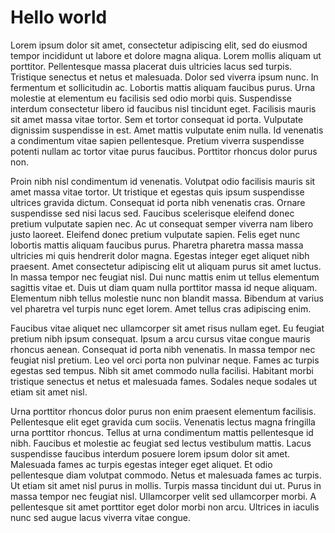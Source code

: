﻿---
layout: blog
Title: First Blog, Hello World
---
# Hello world

Lorem ipsum dolor sit amet, consectetur adipiscing elit, sed do eiusmod tempor incididunt ut labore et dolore magna aliqua. Lorem mollis aliquam ut porttitor. Pellentesque massa placerat duis ultricies lacus sed turpis. Tristique senectus et netus et malesuada. Dolor sed viverra ipsum nunc. In fermentum et sollicitudin ac. Lobortis mattis aliquam faucibus purus. Urna molestie at elementum eu facilisis sed odio morbi quis. Suspendisse interdum consectetur libero id faucibus nisl tincidunt eget. Facilisis mauris sit amet massa vitae tortor. Sem et tortor consequat id porta. Vulputate dignissim suspendisse in est. Amet mattis vulputate enim nulla. Id venenatis a condimentum vitae sapien pellentesque. Pretium viverra suspendisse potenti nullam ac tortor vitae purus faucibus. Porttitor rhoncus dolor purus non.

Proin nibh nisl condimentum id venenatis. Volutpat odio facilisis mauris sit amet massa vitae tortor. Ut tristique et egestas quis ipsum suspendisse ultrices gravida dictum. Consequat id porta nibh venenatis cras. Ornare suspendisse sed nisi lacus sed. Faucibus scelerisque eleifend donec pretium vulputate sapien nec. Ac ut consequat semper viverra nam libero justo laoreet. Eleifend donec pretium vulputate sapien. Felis eget nunc lobortis mattis aliquam faucibus purus. Pharetra pharetra massa massa ultricies mi quis hendrerit dolor magna. Egestas integer eget aliquet nibh praesent. Amet consectetur adipiscing elit ut aliquam purus sit amet luctus. In massa tempor nec feugiat nisl. Dui nunc mattis enim ut tellus elementum sagittis vitae et. Duis ut diam quam nulla porttitor massa id neque aliquam. Elementum nibh tellus molestie nunc non blandit massa. Bibendum at varius vel pharetra vel turpis nunc eget lorem. Amet tellus cras adipiscing enim.

Faucibus vitae aliquet nec ullamcorper sit amet risus nullam eget. Eu feugiat pretium nibh ipsum consequat. Ipsum a arcu cursus vitae congue mauris rhoncus aenean. Consequat id porta nibh venenatis. In massa tempor nec feugiat nisl pretium. Leo vel orci porta non pulvinar neque. Fames ac turpis egestas sed tempus. Nibh sit amet commodo nulla facilisi. Habitant morbi tristique senectus et netus et malesuada fames. Sodales neque sodales ut etiam sit amet nisl.

Urna porttitor rhoncus dolor purus non enim praesent elementum facilisis. Pellentesque elit eget gravida cum sociis. Venenatis lectus magna fringilla urna porttitor rhoncus. Tellus at urna condimentum mattis pellentesque id nibh. Faucibus et molestie ac feugiat sed lectus vestibulum mattis. Lacus suspendisse faucibus interdum posuere lorem ipsum dolor sit amet. Malesuada fames ac turpis egestas integer eget aliquet. Et odio pellentesque diam volutpat commodo. Netus et malesuada fames ac turpis. Ut etiam sit amet nisl purus in mollis. Turpis massa tincidunt dui ut. Purus in massa tempor nec feugiat nisl. Ullamcorper velit sed ullamcorper morbi. A pellentesque sit amet porttitor eget dolor morbi non arcu. Ultrices in iaculis nunc sed augue lacus viverra vitae congue.
